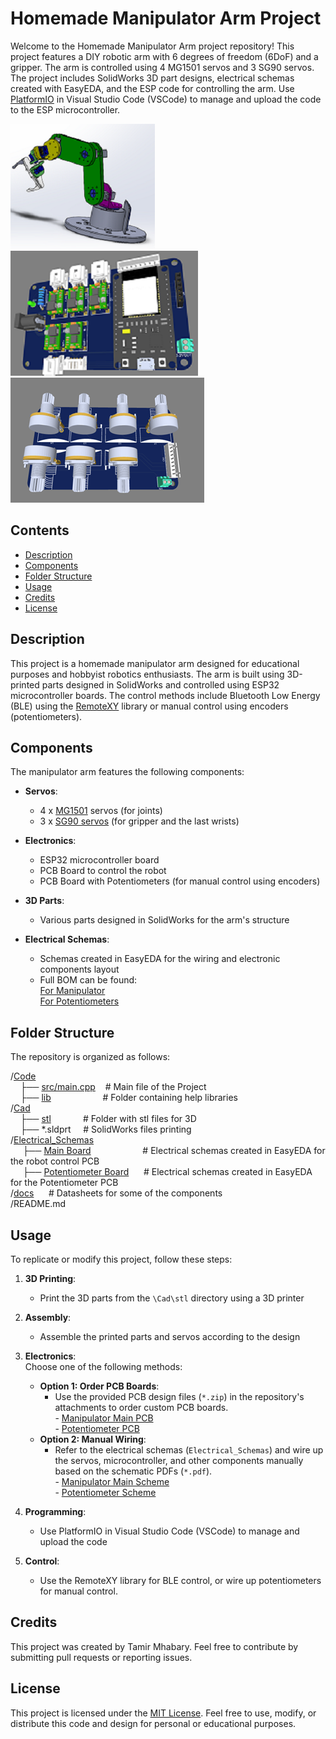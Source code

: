 # Homemade Manipulator Arm Project

Welcome to the Homemade Manipulator Arm project repository! This project features a DIY robotic arm with 6 degrees of freedom (6DoF) and a gripper. The arm is controlled using 4 MG1501 servos and 3 SG90 servos. The project includes SolidWorks 3D part designs, electrical schemas created with EasyEDA, and the ESP code for controlling the arm.
Use [PlatformIO](https://platformio.org/) in Visual Studio Code (VSCode) to manage and upload the code to the ESP microcontroller.

![Isometric View](./images/Isometric1.png)
![Main PCB Board 3D](./images/MainPCB.png)
![Potentiometer PCB Board 3D](./images/PotPCB.png)
## Contents

- [Description](#description)
- [Components](#components)
- [Folder Structure](#folder-structure)
- [Usage](#usage)
- [Credits](#credits)
- [License](#license)

## Description

This project is a homemade manipulator arm designed for educational purposes and hobbyist robotics enthusiasts. The arm is built using 3D-printed parts designed in SolidWorks and controlled using ESP32 microcontroller boards. The control methods include Bluetooth Low Energy (BLE) using the [RemoteXY](https://remotexy.com/) library or manual control using encoders (potentiometers).

## Components

The manipulator arm features the following components:

- **Servos**:
  - 4 x [MG1501](https://www.pololu.com/file/0J729/HD-1501MG.pdf) servos (for joints)
  - 3 x [SG90 servos](http://www.ee.ic.ac.uk/pcheung/teaching/DE1_EE/stores/sg90_datasheet.pdf) (for gripper and the last wrists)
  
- **Electronics**:
  - ESP32 microcontroller board
  - PCB Board to control the robot
  - PCB Board with Potentiometers (for manual control using encoders)
  
- **3D Parts**:
  - Various parts designed in SolidWorks for the arm's structure
  
- **Electrical Schemas**:
  - Schemas created in EasyEDA for the wiring and electronic components layout
  - Full BOM can be found:
    <br>[For Manipulator](./schemas/Main%20Board/BOM_Manip.csv)
    <br>[For Potentiometers](./schemas/Potentiometer/BOM_Potensiometers.csv)
## Folder Structure

The repository is organized as follows:

/[Code](./Code/)
<br>&nbsp;&nbsp;&nbsp;&nbsp;├── [src/main.cpp](Code/src/main.cpp) &nbsp;&nbsp;&nbsp;# Main file of the Project
<br>&nbsp;&nbsp;&nbsp;&nbsp;├── [lib](Code/lib)&nbsp;&nbsp;&nbsp;&nbsp;&nbsp;&nbsp;&nbsp;&nbsp;&nbsp;&nbsp;&nbsp;&nbsp;&nbsp;&nbsp;&nbsp;&nbsp;&nbsp;&nbsp;&nbsp;&nbsp; # Folder containing help libraries
<br>/[Cad](./Cad/)
<br>&nbsp;&nbsp;&nbsp;&nbsp;├── [stl](./Cad/stl/)&nbsp;&nbsp;&nbsp;&nbsp;&nbsp;&nbsp;&nbsp;&nbsp;&nbsp;&nbsp;&nbsp;&nbsp; # Folder with stl files for 3D 
<br>&nbsp;&nbsp;&nbsp;&nbsp;├── *.sldprt &nbsp;&nbsp;&nbsp;&nbsp;# SolidWorks files 
printing
<br>/[Electrical_Schemas](./schemas/)
<br>&nbsp;&nbsp;&nbsp;&nbsp;    ├── [Main Board](./schemas/Main%20Board/)  &nbsp;&nbsp;&nbsp;&nbsp;&nbsp;&nbsp;&nbsp;&nbsp;&nbsp;&nbsp;&nbsp;&nbsp;&nbsp;&nbsp;&nbsp;&nbsp;&nbsp;&nbsp;&nbsp;   # Electrical schemas created in EasyEDA for the robot control PCB
<br>&nbsp;&nbsp;&nbsp;&nbsp;    ├── [Potentiometer Board](./schemas/Potentiometer/) &nbsp;&nbsp;&nbsp;&nbsp;  # Electrical schemas created in EasyEDA for the Potentiometer PCB
<br> /[docs](./docs/) &nbsp;&nbsp;&nbsp;&nbsp; # Datasheets for some of the components
<br>/README.md                             
## Usage

To replicate or modify this project, follow these steps:

1. **3D Printing**:
   - Print the 3D parts from the `\Cad\stl` directory using a 3D printer

2. **Assembly**:
   - Assemble the printed parts and servos according to the design

3. **Electronics**:
    <BR>Choose one of the following methods:
     - **Option 1: Order PCB Boards**:
       - Use the provided PCB design files (`*.zip`) in the repository's attachments to order custom PCB boards.
       <br>-  [Manipulator Main PCB](./schemas/Main%20Board/Gerber_Manip_PCB.zip)
       <br>- [Potentiometer PCB](./schemas/Potentiometer/Gerber_Potensiometers_PCB.zip)
     - **Option 2: Manual Wiring**:
       - Refer to the electrical schemas (`Electrical_Schemas`) and wire up the servos, microcontroller, and other components manually based on the schematic PDFs (`*.pdf`).
       <br>-  [Manipulator Main Scheme](./schemas/Main%20Board/Schematic_Manip.pdf)
       <br>- [Potentiometer Scheme](./schemas/Potentiometer/Schematic_Potensiometers.pdf)

4. **Programming**:
   - Use PlatformIO in Visual Studio Code (VSCode) to manage and upload the code

5. **Control**:
   - Use the RemoteXY library for BLE control, or wire up potentiometers for manual control.

## Credits

This project was created by Tamir Mhabary. Feel free to contribute by submitting pull requests or reporting issues.

## License

This project is licensed under the [MIT License](LICENSE). Feel free to use, modify, or distribute this code and design for personal or educational purposes.
